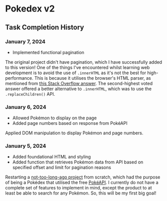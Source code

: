 # Pokedex v2

## Task Completion History

### January 7, 2024

- Implemented functional pagination

The original project didn't have pagination, which I have successfully added to this version! One of the things I've encountered whilst learning web development is to avoid the use of `.innerHTML` as it's not the best for high-performance. This is because it utilises the browser's HTML parser, as mentioned from [this Stack Overflow answer](https://stackoverflow.com/questions/3955229/remove-all-child-elements-of-a-dom-node-in-javascript). The second-highest voted answer offered a better alternative to `.innerHTML`, which was to use the `.replaceChildren()` API.

### January 6, 2024

- Allowed Pokémon to display on the page
- Added page numbers based on response from PokéAPI

Applied DOM manipulation to display Pokémon and page numbers.

### January 5, 2024

- Added foundational HTML and styling
- Added function that retrieves Pokémon data from API based on specified offset and limit for pagination reasons

Restarting a [not-too-long-ago project](https://github.com/marielle-lopez/pokedex) from scratch, which had the purpose of being a Pokédex that utilised the free [PokéAPI](https://pokeapi.co/). I currently do not have a complete set of features to implement in mind, except the product to at least be able to search for any Pokémon. So, this will be my first big goal!
